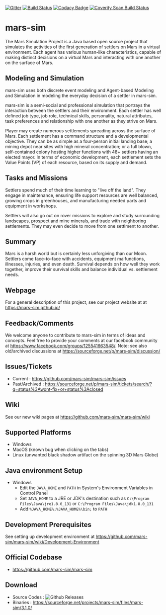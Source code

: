 [![Gitter](https://badges.gitter.im/mokun/mars-sim.svg)](https://gitter.im/mokun/mars-sim?utm_source=badge&utm_medium=badge&utm_campaign=pr-badge) [![Build Status](https://travis-ci.org/mars-sim/mars-sim.svg?branch=master)](https://travis-ci.org/mars-sim/mars-sim) [![Codacy Badge](https://api.codacy.com/project/badge/Grade/dee6a80651fe420b85adf22c4ca79574)](https://www.codacy.com/app/mokun/mars-sim?utm_source=github.com&amp;utm_medium=referral&amp;utm_content=mars-sim/mars-sim&amp;utm_campaign=Badge_Grade)
<a href="https://scan.coverity.com/projects/mars-sim-mars-sim">
  <img alt="Coverity Scan Build Status"
       src="https://scan.coverity.com/projects/12771/badge.svg"/>
</a>

# mars-sim

The Mars Simulation Project is a Java based open source project that simulates the activities of the first generation of settlers on Mars in a virtual environment. Each agent has various human-like characteristics, capable of making distinct decisions on a virtual Mars and interacting with one another on the surface of Mars.


## Modeling and Simulation

mars-sim uses both discrete event modeling and Agent-based Modeling and Simulation in modeling the everyday decision of a settler in mars-sim.

mars-sim is a semi-social and professional simulation that portrays the interaction between the settlers and their environment. Each settler has well defined job type, job role, technical skills, personality, natural attributes, task preferences and relationship with one another as they strive on Mars.

Player may create numerous settlements spreading across the surface of Mars. Each settlement has a command structure and a developmental objective. They can be as simple as a four-person initial landing base; a mining depot near sites with high mineral concentration; or a full blown, self-contained colony hosting higher functions with 48+ settlers having an elected mayor. In terms of economic development, each settlement sets the Value Points (VP) of each resource, based on its supply and demand.


## Tasks and Missions

Settlers spend much of their time learning to "live off the land". They engage in maintenance, ensuring life support resources are well balanced, growing crops in greenhouses, and manufacturing needed parts and equipment in workshops.

Settlers will also go out on rover missions to explore and study surrounding landscapes, prospect and mine minerals, and trade with neighboring settlements. They may even decide to move from one settlment to another.


## Summary

Mars is a harsh world but is certainly less unforgiving than our Moon. Settlers come face-to-face with accidents, equipment malfunctions, illnesses, injuries, and even death. Survival depends on how well they work together, improve their survival skills and balance individual vs. settlement needs.


## Webpage
For a general description of this project, see our project website at at https://mars-sim.github.io/


## Feedback/Comments

We welcome anyone to contribute to mars-sim in terms of ideas and concepts. Feel free to provide your comments at our facebook community at https://www.facebook.com/groups/125541663548/. Note: see also old/archived discussions at https://sourceforge.net/p/mars-sim/discussion/


## Issues/Tickets
* Current : https://github.com/mars-sim/mars-sim/issues
* Past/Archived : https://sourceforge.net/p/mars-sim/tickets/search/?q=status%3Awont-fix+or+status%3Aclosed


## Wiki
See our new wiki pages at https://github.com/mars-sim/mars-sim/wiki


## Supported Platforms
* Windows
* MacOS (known bug when clicking on the tabs)
* Linux (unwanted black shadow artifact on the spinning 3D Mars Globe)

## Java environment Setup
* Windows
  - Edit the `JAVA_HOME` and `PATH` in System's Environment Variables in Control Panel 
  - Set `JAVA_HOME` to a JRE or JDK's destination such as `C:\Program Files\Java\jre1.8.0_131` or `C:\Program Files\Java\jdk1.8.0_131`
  - Add `%JAVA_HOME%;%JAVA_HOME%\bin;` to `PATH`          

## Development Prerequisites
See setting up development environment at https://github.com/mars-sim/mars-sim/wiki/Development-Environment


## Official Codebase
* https://github.com/mars-sim/mars-sim


## Download 
- Source Codes : ![Github Releases](https://img.shields.io/github/downloads/mars-sim/mars-sim/total.svg)
- Binaries : https://sourceforge.net/projects/mars-sim/files/mars-sim/3.1.0/
